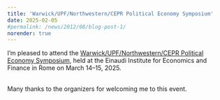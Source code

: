 ```yaml
---
title: 'Warwick/UPF/Northwestern/CEPR Political Economy Symposium'
date: 2025-02-05
#permalink: /news/2012/08/blog-post-1/
norender: true
---
```


<p>
I’m pleased to attend the <a href="/files/cepr_polecon.pdf">Warwick/UPF/Northwestern/CEPR Political Economy Symposium</a>, held at the Einaudi Institute for Economics and Finance in Rome on March 14–15, 2025.<br><br>
</p>

<p>
Many thanks to the organizers for welcoming me to this event.
</p>
